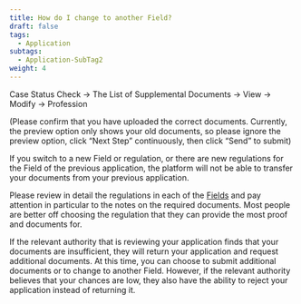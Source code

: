 ```yaml
---
title: How do I change to another Field?
draft: false
tags:
  - Application
subtags:
  - Application-SubTag2
weight: 4
---
```

Case Status Check → The List of Supplemental Documents → View → Modify → Profession

(Please confirm that you have uploaded the correct documents. Currently, the preview option only shows your old documents, so please ignore the preview option, click “Next Step” continuously, then click “Send” to submit)

If you switch to a new Field or regulation, or there are new regulations for the Field of the previous application, the platform will not be able to transfer your documents from your previous application.

Please review in detail the regulations in each of the [Fields](https://goldcard.nat.gov.tw/en/qualification/ " to Qualification Page") and pay attention in particular to the notes on the required documents. Most people are better off choosing the regulation that they can provide the most proof and documents for.

If the relevant authority that is reviewing your application finds that your documents are insufficient, they will return your application and request additional documents. At this time, you can choose to submit additional documents or to change to another Field. However, if the relevant authority believes that your chances are low, they also have the ability to reject your application instead of returning it.